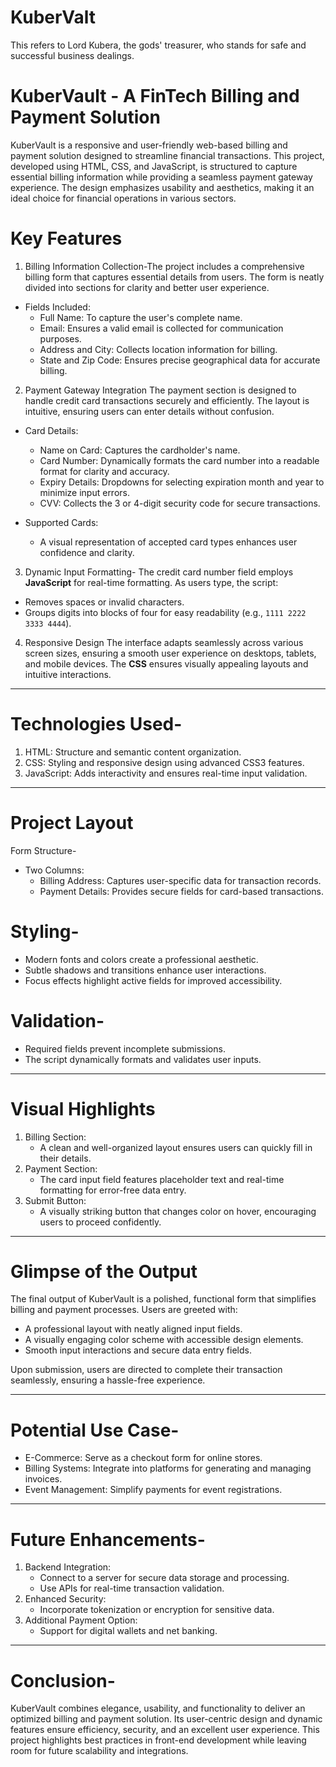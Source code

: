 # KuberValt
This refers to Lord Kubera, the gods' treasurer, who stands for safe and successful business dealings.

# KuberVault - A FinTech Billing and Payment Solution

KuberVault is a responsive and user-friendly web-based billing and payment solution designed to streamline financial transactions. This project, developed using HTML, CSS, and JavaScript, is structured to capture essential billing information while providing a seamless payment gateway experience. The design emphasizes usability and aesthetics, making it an ideal choice for financial operations in various sectors.

# Key Features
1. Billing Information Collection-The project includes a comprehensive billing form that captures essential details from users. The form is neatly divided into sections for clarity and better user experience.

- Fields Included:
  - Full Name: To capture the user's complete name.
  - Email: Ensures a valid email is collected for communication purposes.
  - Address and City: Collects location information for billing.
  - State and Zip Code: Ensures precise geographical data for accurate billing.

2. Payment Gateway Integration
The payment section is designed to handle credit card transactions securely and efficiently. The layout is intuitive, ensuring users can enter details without confusion.

- Card Details:
  - Name on Card: Captures the cardholder's name.
  - Card Number: Dynamically formats the card number into a readable format for clarity and accuracy.
  - Expiry Details: Dropdowns for selecting expiration month and year to minimize input errors.
  - CVV: Collects the 3 or 4-digit security code for secure transactions.
  
- Supported Cards:
  - A visual representation of accepted card types enhances user confidence and clarity.

3. Dynamic Input Formatting-
The credit card number field employs **JavaScript** for real-time formatting. As users type, the script:
- Removes spaces or invalid characters.
- Groups digits into blocks of four for easy readability (e.g., `1111 2222 3333 4444`).

4. Responsive Design
The interface adapts seamlessly across various screen sizes, ensuring a smooth user experience on desktops, tablets, and mobile devices. The **CSS** ensures visually appealing layouts and intuitive interactions.

---
# Technologies Used-
1. HTML: Structure and semantic content organization.
2. CSS: Styling and responsive design using advanced CSS3 features.
3. JavaScript: Adds interactivity and ensures real-time input validation.

---
# Project Layout
Form Structure-
- Two Columns:
  - Billing Address: Captures user-specific data for transaction records.
  - Payment Details: Provides secure fields for card-based transactions.
# Styling-
- Modern fonts and colors create a professional aesthetic.
- Subtle shadows and transitions enhance user interactions.
- Focus effects highlight active fields for improved accessibility.
# Validation-
- Required fields prevent incomplete submissions.
- The script dynamically formats and validates user inputs.

---
# Visual Highlights
1. Billing Section:
   - A clean and well-organized layout ensures users can quickly fill in their details.
2. Payment Section:
   - The card input field features placeholder text and real-time formatting for error-free data entry.
3. Submit Button:
   - A visually striking button that changes color on hover, encouraging users to proceed confidently.
---
# Glimpse of the Output

The final output of KuberVault is a polished, functional form that simplifies billing and payment processes. Users are greeted with:
- A professional layout with neatly aligned input fields.
- A visually engaging color scheme with accessible design elements.
- Smooth input interactions and secure data entry fields.

Upon submission, users are directed to complete their transaction seamlessly, ensuring a hassle-free experience.

---
# Potential Use Case-
- E-Commerce: Serve as a checkout form for online stores.
- Billing Systems: Integrate into platforms for generating and managing invoices.
- Event Management: Simplify payments for event registrations.
---
# Future Enhancements-
1. Backend Integration:
   - Connect to a server for secure data storage and processing.
   - Use APIs for real-time transaction validation.
2. Enhanced Security:
   - Incorporate tokenization or encryption for sensitive data.
3. Additional Payment Option:
   - Support for digital wallets and net banking.
---
# Conclusion-
KuberVault combines elegance, usability, and functionality to deliver an optimized billing and payment solution. Its user-centric design and dynamic features ensure efficiency, security, and an excellent user experience. This project highlights best practices in front-end development while leaving room for future scalability and integrations.


